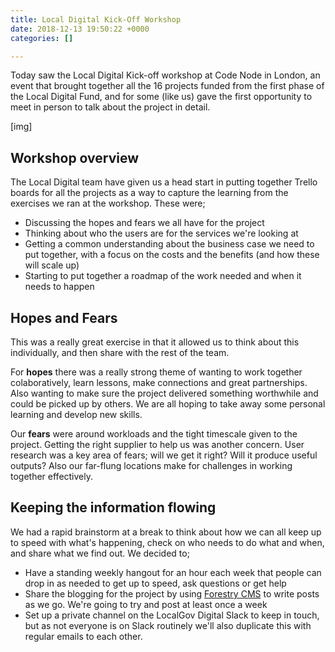 ```yaml
---
title: Local Digital Kick-Off Workshop
date: 2018-12-13 19:50:22 +0000
categories: []

---
```

Today saw the Local Digital Kick-off workshop at Code Node in London, an event that brought together all the 16 projects funded from the first phase of the Local Digital Fund, and for some (like us) gave the first opportunity to meet in person to talk about the project in detail.

\[img\]

## Workshop overview

The Local Digital team have given us a head start in putting together Trello boards for all the projects as a way to capture the learning from the exercises we ran at the workshop. These were;

* Discussing the hopes and fears we all have for the project
* Thinking about who the users are for the services we're looking at
* Getting a common understanding about the business case we need to put together, with a focus on the costs and the benefits (and how these will scale up)
* Starting to put together a roadmap of the work needed and when it needs to happen

## Hopes and Fears

This was a really great exercise in that it allowed us to think about this individually, and then share with the rest of the team.

For **hopes** there was a really strong theme of wanting to work together colaboratively, learn lessons, make connections and great partnerships. Also wanting to make sure the project delivered something worthwhile and could be picked up by others. We are all hoping to take away some personal learning and develop new skills.

Our **fears** were around workloads and the tight timescale given to the project. Getting the right supplier to help us was another concern. User research was a key area of fears; will we get it right? Will it produce useful outputs? Also our far-flung locations make for challenges in working together effectively.

## Keeping the information flowing

We had a rapid brainstorm at a break to think about how we can all keep up to speed with what's happening, check on who needs to do what and when, and share what we find out. We decided to;

* Have a standing weekly hangout for an hour each week that people can drop in as needed to get up to speed, ask questions or get help
* Share the blogging for the project by using [Forestry CMS](https://forestry.io) to write posts as we go. We're going to try and post at least once a week 
* Set up a private channel on the LocalGov Digital Slack  to keep in touch, but as not everyone is on Slack routinely we'll also duplicate this with regular emails to each other.